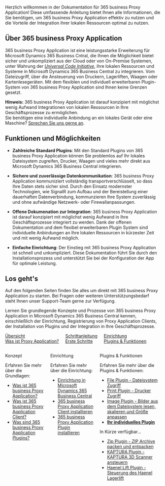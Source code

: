 Herzlich willkommen in der Dokumentation für 365 business Proxy Application! Diese umfassende Anleitung bietet Ihnen alle Informationen, die Sie benötigen, um 365 business Proxy Application effektiv zu nutzen und die Vorteile der Integration ihrer lokalen Ressourcen optimal zu nutzen.

## Über 365 business Proxy Application

365 business Proxy Application ist eine leistungsstarke Erweiterung für Microsoft Dynamics 365 Business Cntral, die Ihnen die Möglichkeit bietet sicher und unkompliziert aus der Cloud oder von On-Premise Systemen, unter Wahrung der [*Universal Code Initiative*](https://www.microsoft.com/en-us/dynamics-365/blog/it-professional/2022/10/28/the-dynamics-365-business-central-universal-code-initiative-is-live/), ihre lokalen Ressourcen und Systeme in Microsoft Dynamics 365 Business Central zu integrieren. Vom Dateizugriff, über die Ansteuerung von Druckern, Lagerliften, Waagen oder Kartenlesegeräten. Mit dem flexiblen und individuell erweiterbaren Plugin-System von 365 business Proxy Application sind Ihnen keine Grenzen gesetzt.

<div class="alert alert-info">
    <i class="fa-solid fa-lightbulb"></i> <strong>Hinweis:</strong> 365 business Proxy Application ist darauf konzipiert mit möglichst wenig Aufwand Integrationen von lokalen Ressourcen in Ihre Geschäftsprozesse zu ermöglichen.<br>Sie benötigen eine individuelle Anbindung an ein lokales Gerät oder eine Maschine? <a href="https://365businessdev.com/kontakt/" target="_blank">Sprechen Sie uns gerne an</a>.
</div>

## Funktionen und Möglichkeiten

- **Zahlreiche Standard Plugins**: Mit den Standard Plugins von 365 business Proxy Application können Sie problemlos auf Ihr lokales Dateisystem zugreifen, Drucker, Waagen und vieles mehr direkt aus Microsoft Dynamics 365 Business Central integrieren.

- **Sichere und zuverlässige Datenkommunikation**: 365 business Proxy Application kommuniziert vollständig transportverschlüsselt, so dass Ihre Daten stets sicher sind. Durch den Einsatz modernster Technologien, wie SignalR zum Aufbau und der Bereistellung einer dauerhaften Datenverbindung, kommunzieren Ihre System zuverlässig und ohne aufwändige Netzwerk- oder Firewallanpassungen.

- **Offene Dokumenation zur Integration**: 365 business Proxy Application ist darauf konzipiert mit möglichst wenig Aufwand in Ihre Geschäftsprozesse integriert zu werden. Dank der offenen Dokumentation und dem flexibel erweiterbaren Plugin System sind individuelle Anbindungen an Ihre lokalen Ressourcen in kürzester Zeit und mit wenig Aufwand möglich.

- **Einfache Einrichtung**: Der Einstieg mit 365 business Proxy Application ist schnell und unkompliziert. Diese Dokumentation führt Sie durch den Installationsprozess und unterstützt Sie bei der Konfiguration der App für optimale Leistung.

## Los geht's

Auf den folgenden Seiten finden Sie alles um direkt mit 365 business Proxy Application zu starten. Bei Fragen oder weiteren Unterstützungsbedarf steht Ihnen unser Support-Team gerne zur Verfügung.

Lernen Sie grundlegende Konzepte und Prozesse von 365 business Proxy Application in Microsoft Dynamics 365 Business Central kennen, einschließlich der Einrichtung, Registrierung von Proxy Application Clients, der Installation von Plugins und der Integration in Ihre Geschäftsprozesse.

<div class="columns">
    <div>
        <a href="proxy-application-whatis/">
            <div>
                <div><i class="fa-duotone fa-map"></i></div>
                <div>&Uuml;bersicht</div>
                <div>Was ist Proxy Application?</div>
            </div>
        </a>
    </div>
    <div>
        <a href="get-started/">
            <div>
                <div><i class="fa-duotone fa-ballot-check"></i></div>
                <div>Schrittanleitung</div>
                <div>Erste Schritte</div>
            </div>
        </a>
    </div>
    <div>
        <a href="plugins/">
            <div>
                <div><i class="fa-duotone fa-book-open-cover"></i></div>
                <div>Einrichtung</div>
                <div>Plugins & Funktionen</div>
            </div>
        </a>
    </div>
</div>

<div class="columns" style="margin-top: 30px;">
    <div>
        <span class="columns-title">Konzept</span>
        <p>
            Erfahren Sie mehr über die Grundlagen:
            <ul class="fa-ul">
                <li><span class="fa-li"><i class="fa-solid fa-pen-ruler"></i></span><a href="proxy-application-whatis/">Was ist 365 business Proxy Application?</a></li>
                <li><span class="fa-li"><i class="fa-solid fa-sitemap"></i></span><a href="proxy-application-client-whatis/">Was ist 365 business Proxy Application Client?</a></li>
                <li><span class="fa-li"><i class="fa-solid fa-arrow-up-right-from-square"></i></span><a href="plugins/">Was sind 365 business Proxy Application Plugins?</a></li>
            </ul>            
        </p>
    </div>
    <div>
        <span class="columns-title">Einrichtung</span>
        <p>
            Erfahren Sie mehr über die Einrichtung:
            <ul class="fa-ul">
                <li><span class="fa-li"><i class="fa-solid fa-screwdriver-wrench"></i></span><a href="setup/">Einrichtung in Microsoft Dynamics 365 Business Central</a></li>
                <li><span class="fa-li"><i class="fa-solid fa-gear"></i></span><a href="proxy-application-client-installation/">365 business Proxy Application Client installieren</a></li>
                <li><span class="fa-li"><i class="fa-solid fa-arrow-up-right-from-square"></i></span><a href="proxy-application-client-installation/#proxy-application-plugins-installieren">365 business Proxy Application Plugin installieren</a></li>
            </ul>
        </p>
    </div>
    <div>
         <span class="columns-title">Plugins & Funktionen</span>
             <p>
                Erfahren Sie mehr über die Plugins & Funktionen:
                <ul class="fa-ul">
                    <li><span class="fa-li"><i class="fa-solid fa-files"></i></span><a href="plugins/file/">File Plugin - Dateisystem Zugriff</a></li>
                    <li><span class="fa-li"><i class="fa-solid fa-user-plus"></i></span><a href="plugins/print/">Print Plugin - Drucker Zugriff</a></li>
                    <li><span class="fa-li"><i class="fa-solid fa-images"></i></span><a href="plugins/image/">Image Plugin - Bilder aus dem Dateisystem lesen, skalieren und Größe anpassen</a></li>
                    <li><span class="fa-li"><i class="fa-solid fa-scanner-image"></i></span><a href="plugins/custom/"><strong>Ihr individuelles Plugin</strong></a></li>
                </ul>
                In K&uuml;rze verf&uuml;gbar...
                <ul class="fa-ul">
                    <li><span class="fa-li"><i class="fa-solid fa-file-zipper"></i></span><a href="plugins/zip/">Zip Plugin - ZIP Archive packen und entpacken</a></li>
                    <li><span class="fa-li"><i class="fa-solid fa-scanner-image"></i></span><a href="plugins/kaptura/">KAPTURA Plugin - KAPTURA 3D Scanner ansteuern</a></li>
                    <li><span class="fa-li"><i class="fa-solid fa-shelves"></i></span><a href="plugins/haenel/">Haenel Lift Plugin - Steuerung des Haenel Lagerlift</a></li>
                </ul>
            </p>
    </div>
</div>